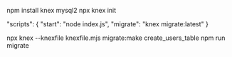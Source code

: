 npm install knex mysql2
npx knex init

 "scripts": {
    "start": "node index.js",
    "migrate": "knex migrate:latest"
  }

npx knex --knexfile knexfile.mjs migrate:make create_users_table
npm run migrate
